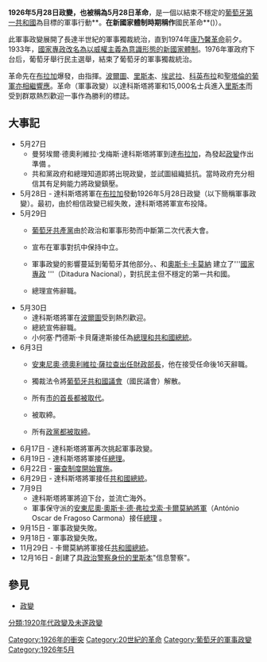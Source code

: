 **1926年5月28日政變，**也被稱為**5月28日革命**，是一個以結束不穩定的[葡萄牙第一共和國](../Page/葡萄牙第一共和國.md "wikilink")為目標的軍事行動**。**在新國家體制時期稱作**國民革命**()）。

此軍事政變展開了長達半世紀的軍事獨裁統治，直到1974年[康乃馨革命](../Page/康乃馨革命.md "wikilink")前夕。1933年，[國家專政改名為以](../Page/全國獨裁.md "wikilink")[威權主義為意識形態的](https://zh.wikipedia.org/wiki/威權主義 "wikilink")[新國家體制](../Page/新國家_\(葡萄牙\).md "wikilink")。1976年軍政府下台后，葡萄牙舉行民主選舉，結束了葡萄牙的軍事獨裁統治。

革命先在[布拉加](../Page/布拉加.md "wikilink")爆發，由指揮。[波爾圖](../Page/波爾圖.md "wikilink")、[里斯本](../Page/里斯本.md "wikilink")、[埃武拉](../Page/埃武拉.md "wikilink")、[科英布拉](../Page/科英布拉.md "wikilink")和[聖塔倫的葡軍亦相繼響應](https://zh.wikipedia.org/wiki/聖塔倫 "wikilink")。革命（軍事政變）以達科斯塔將軍和15,000名士兵進入[里斯本](../Page/里斯本.md "wikilink")而受到群眾熱烈歡迎一事作為勝利的標誌。

## 大事記

  - 5月27日
      - 曼努埃爾‧德奧利維拉‧戈梅斯‧達科斯塔將軍到達[布拉加](../Page/布拉加.md "wikilink")，為發起[政變](../Page/政變.md "wikilink")作出準備 。
      - 共和黨政府和總理知道即將出現政變，並試圖組織抵抗。當時政府充分相信其有足夠能力將政變鎮壓。
  - 5月28日 - 達科斯塔將軍在[布拉加](../Page/布拉加.md "wikilink")發動1926年5月28日政變（以下簡稱軍事政變）。最初，由於相信政變已經失敗，達科斯塔將軍宣布投降。
  - 5月29日
      - [葡萄牙共產黨](../Page/葡萄牙共產黨.md "wikilink")由於政治和軍事形勢而中斷第二次代表大會。

      - 宣布在軍事對抗中保持中立。

      - 軍事政變的影響蔓延到葡萄牙其他部分。、和[奧斯卡‧卡莫納](https://zh.wikipedia.org/wiki/安東尼奧·奧斯卡·德·弗拉戈索·卡爾莫納 "wikilink") 建立了'''[國家專政](../Page/全國獨裁.md "wikilink") '''（Ditadura Nacional），對抗民主但不穩定的第一共和國。

      - 總理宣佈辭職。
  - 5月30日
      - 達科斯塔將軍在[波爾圖](../Page/波爾圖.md "wikilink")受到熱烈歡迎。
      - 總統宣佈辭職。
      - 小何塞‧門德斯‧卡貝薩達斯接任為[總理和](https://zh.wikipedia.org/wiki/葡萄牙總理列表 "wikilink")[共和國總統](https://zh.wikipedia.org/wiki/葡萄牙總統列表 "wikilink")。
  - 6月3日
      - [安東尼奧‧德奧利維拉‧薩拉查出任財政部長](https://zh.wikipedia.org/wiki/薩拉查 "wikilink")，他在接受任命後16天辭職。

      - 獨裁法令將[葡萄牙共和國議會](../Page/共和国议会_\(葡萄牙\).md "wikilink")（國民議會）解散。

      - 所有[市的首長都被取代](../Page/葡萄牙行政區劃.md "wikilink")。

      - 被取締。

      - 所有[政黨都被取締](https://zh.wikipedia.org/wiki/政黨 "wikilink")。
  - 6月17日 - 達科斯塔將軍再次挑起軍事政變。
  - 6月19日 - 達科斯塔將軍接任[總理](../Page/葡萄牙总理列表.md "wikilink")。
  - 6月22日 - [審查制度開始實施](../Page/审查制度.md "wikilink")。
  - 6月29日 - 達科斯塔將軍接任[共和國總統](https://zh.wikipedia.org/wiki/葡萄牙總統列表 "wikilink")。
  - 7月9日
      - 達科斯塔將軍將迫下台，並流亡海外。
      - 軍事保守派的[安東尼奧·奧斯卡·德·弗拉戈索·卡爾莫納將軍](https://zh.wikipedia.org/wiki/安東尼奧·奧斯卡·德·弗拉戈索·卡爾莫納 "wikilink")（António Oscar de Fragoso Carmona）接任[總理](../Page/葡萄牙总理列表.md "wikilink") 。
  - 9月15日 - 軍事政變失敗。
  - 9月18日 - 軍事政變失敗。
  - 11月29日 - 卡爾莫納將軍接任[共和國總統](https://zh.wikipedia.org/wiki/葡萄牙總統列表 "wikilink")。
  - 12月16日 - 創建了具[政治警察身份的里斯本](../Page/秘密警察.md "wikilink")"信息警察"。

## 參見

  - [政變](../Page/政變.md "wikilink")

[分類:1920年代政變及未遂政變](https://zh.wikipedia.org/wiki/分類:1920年代政變及未遂政變 "wikilink")

[Category:1926年的衝突](https://zh.wikipedia.org/wiki/Category:1926年的衝突 "wikilink") [Category:20世紀的革命](https://zh.wikipedia.org/wiki/Category:20世紀的革命 "wikilink") [Category:葡萄牙的軍事政變](https://zh.wikipedia.org/wiki/Category:葡萄牙的軍事政變 "wikilink") [Category:1926年5月](https://zh.wikipedia.org/wiki/Category:1926年5月 "wikilink")